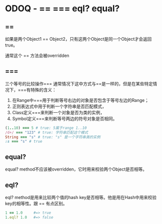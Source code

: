 # ODOQ - == === eql? equal?
## ==
如果是两个Object1 == Object2，只有这两个Object是同一个Object才会返回true。

通常这个 == 方法会被overridden

## ===
三个等号的比较操作===
通常情况下这中方式与==是一样的，但是在某些特定情况下，===有特殊的含义：

1. 在Range中===用于判断等号右边的对象是否包含于等号左边的Range；
2. 正则表达式中用于判断一个字符串是否匹配模式，
3. Class定义===来判断一个对象是否为类的实例，
4. Symbol定义===来判断等号两边的符号对象是否相同。

~~~rb
(1..10) === 5 # true: 5属于range 1..10
/d+/ === "123" # true: 字符串匹配这个模式
String === "s" # true: "s" 是一个字符串类的实例
:s === "s" # true
~~~

## equal?
equal? method不应该被overridden，它时用来校验两个Object是否相等。

## eql?
eql? method是用来比较两个值的hash key是否相等。他是用在Hash中用来校验key的相等性。跟 == 有点区别。

~~~rb
1 == 1.0     #=> true
1.eql? 1.0   #=> false
~~~